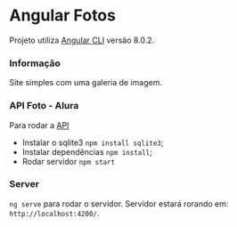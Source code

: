 # Angular Fotos

Projeto utiliza [Angular CLI](https://github.com/angular/angular-cli) versão 8.0.2.

### Informação
Site simples com uma galeria de imagem.

### API Foto - Alura
Para rodar a [API](https://s3.amazonaws.com/caelum-online-public/865-angular/api.zip)
* Instalar o sqlite3 `npm install sqlite3`;
* Instalar dependências `npm install`;
* Rodar servidor `npm start`

### Server

`ng serve` para rodar o servidor. Servidor estará rorando em: `http://localhost:4200/`.

